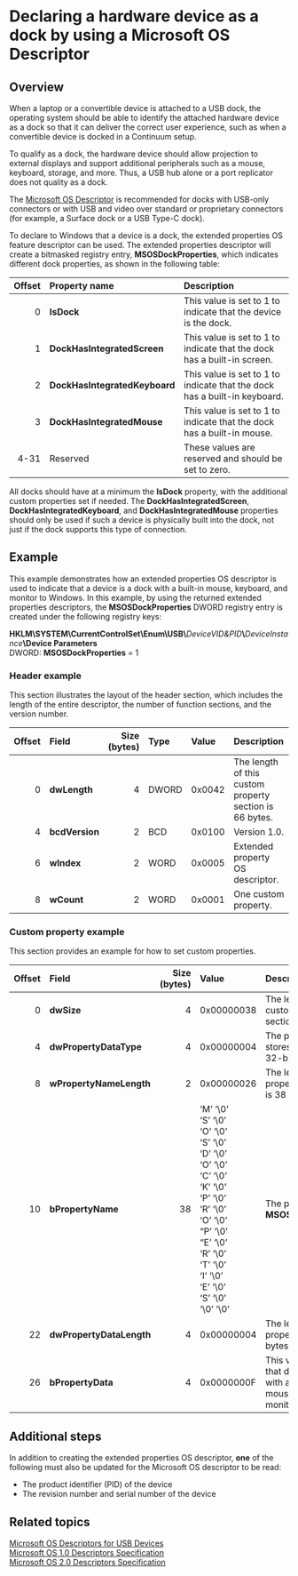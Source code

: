 # Declaring a hardware device as a dock by using a Microsoft OS Descriptor



## Overview


When a laptop or a convertible device is attached to a USB dock, the operating system should be able to identify the attached hardware device as a dock so that it can deliver the correct user experience, such as when a convertible device is docked in a Continuum setup.

To qualify as a dock, the hardware device should allow projection to external displays and support additional peripherals such as a mouse, keyboard, storage, and more. Thus, a USB hub alone or a port replicator does not quality as a dock.

The [Microsoft OS Descriptor](https://msdn.microsoft.com/en-us/windows/hardware/drivers/usbcon/microsoft-defined-usb-descriptors) is recommended for docks with USB-only connectors or with USB and video over standard or proprietary connectors (for example, a Surface dock or a USB Type-C dock).

To declare to Windows that a device is a dock, the extended properties OS feature descriptor can be used. The extended properties descriptor will create a bitmasked registry entry, **MSOSDockProperties**, which indicates different dock properties, as shown in the following table:

Offset | Property name                 | Description
------:|:------------------------------|:-------------------------------------------------------------------------
0      | **IsDock**                    | This value is set to 1 to indicate that the device is the dock.
1      | **DockHasIntegratedScreen**   | This value is set to 1 to indicate that the dock has a built-in screen.
2      | **DockHasIntegratedKeyboard** | This value is set to 1 to indicate that the dock has a built-in keyboard.
3      | **DockHasIntegratedMouse**    | This value is set to 1 to indicate that the dock has a built-in mouse.
4-31   | Reserved                      | These values are reserved and should be set to zero.

All docks should have at a minimum the **IsDock** property, with the additional custom properties set if needed. The **DockHasIntegratedScreen**, **DockHasIntegratedKeyboard**, and **DockHasIntegratedMouse** properties should only be used if such a device is physically built into the dock, not just if the dock supports this type of connection.



## Example


This example demonstrates how an extended properties OS descriptor is used to indicate that a device is a dock with a built-in mouse, keyboard, and monitor to Windows. In this example, by using the returned extended properties descriptors, the **MSOSDockProperties** DWORD registry entry is created under the following registry keys:

**HKLM\\SYSTEM\\CurrentControlSet\\Enum\\USB\\**_DeviceVID&PID_**\\**_DeviceInstance_**\Device Parameters**
<br/>DWORD: **MSOSDockProperties** = 1



### Header example



This section illustrates the layout of the header section, which includes the length of the entire descriptor, the number of function sections, and the version number.

Offset | Field          | Size (bytes) | Type  | Value  | Description
------:|:---------------|-------------:|:------|:-------|:-------------------------------------------------------
0      | **dwLength**   | 4            | DWORD | 0x0042 | The length of this custom property section is 66 bytes.
4      | **bcdVersion** | 2            | BCD   | 0x0100 | Version 1.0.
6      | **wIndex**     | 2            | WORD  | 0x0005 | Extended property OS descriptor.
8      | **wCount**     | 2            | WORD  | 0x0001 | One custom property.



### Custom property example


This section provides an example for how to set custom properties.

Offset | Field                    | Size (bytes) | Value      | Description
------:|:-------------------------|-------------:|:-----------|:----------------------------------------------------------------------------------------
0      | **dwSize**               | 4            | 0x00000038 | The length of this custom property section is 56 bytes.
4      | **dwPropertyDataType**   | 4            | 0x00000004 | The property value stores a little-endian 32-bit integer.
8      | **wPropertyNameLength**  | 2            | 0x00000026 | The length of the property name string is 38 bytes.
10     | **bPropertyName**        | 38           | ‘M’ ‘\0’<br/>‘S’ ‘\0’<br/>‘O’ ‘\0’<br/>‘S’ ‘\0’<br/>‘D’ ‘\0’<br/>‘O’ ‘\0’<br/>‘C’ ‘\0’<br/>‘K’ ‘\0’<br/>‘P’ ‘\0’<br/>‘R’ ‘\0’<br/>‘O’ ‘\0’<br/>“P’ ‘\0’<br/>“E’ ‘\0’<br/>‘R’ ‘\0’<br/>‘T’ ‘\0’<br/>‘I’ ‘\0’<br/>‘E’ ‘\0’<br/>‘S’ ‘\0’<br/>‘\0’ ‘\0’ | The property name is **MSOSDockProperties**.
22     | **dwPropertyDataLength** | 4            | 0x00000004 | The length of the property value is four bytes.
26     | **bPropertyData**        | 4            | 0x0000000F | This value indicates that device is a dock with an embedded mouse, keyboard and monitor.



## Additional steps


In addition to creating the extended properties OS descriptor, **one** of the following must also be updated for the Microsoft OS descriptor to be read:

* The product identifier (PID) of the device
* The revision number and serial number of the device



## Related topics


[Microsoft OS Descriptors for USB Devices](https://msdn.microsoft.com/en-us/windows/hardware/drivers/usbcon/microsoft-defined-usb-descriptors)
<br/>[Microsoft OS 1.0 Descriptors Specification](https://msdn.microsoft.com/en-us/windows/hardware/gg463179.aspx)
<br/>[Microsoft OS 2.0 Descriptors Specification](https://msdn.microsoft.com/en-us/library/windows/hardware/dn385747.aspx)